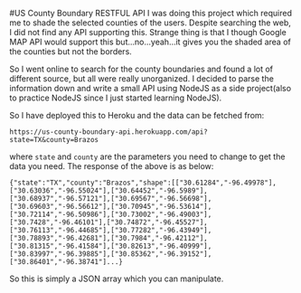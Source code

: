 #US County Boundary RESTFUL API
I was doing this project which required me to shade the selected counties of the users. 
Despite searching the web, I did not find any API supporting this. Strange thing is that
I though Google MAP API would support this but...no...yeah...it gives you the shaded area
of the counties but not the borders.

So I went online to search for the county boundaries and found a lot of different source,
but all were really unorganized. I decided to parse the information down and write a small
API using NodeJS as a side project(also to practice NodeJS since I just started learning NodeJS).

So I have deployed this to Heroku and the data can be fetched from:

`https://us-county-boundary-api.herokuapp.com/api?state=TX&county=Brazos`

where `state` and `county` are the parameters you need to change to get the data you need.
The response of the above is as below:

`{"state":"TX","county":"Brazos","shape":[["30.61284","-96.49978"],["30.63036","-96.55024"],["30.64452","-96.5989"],["30.68937","-96.57121"],["30.69567","-96.56698"],["30.69603","-96.56612"],["30.70945","-96.53614"],["30.72114","-96.50986"],["30.73002","-96.49003"],["30.7428","-96.46101"],["30.74872","-96.45527"],["30.76113","-96.44685"],["30.77282","-96.43949"],["30.78893","-96.42681"],["30.7984","-96.42112"],["30.81315","-96.41584"],["30.82613","-96.40999"],["30.83997","-96.39885"],["30.85362","-96.39152"],["30.86401","-96.38741"]...}`

So this is simply a JSON array which you can manipulate.
